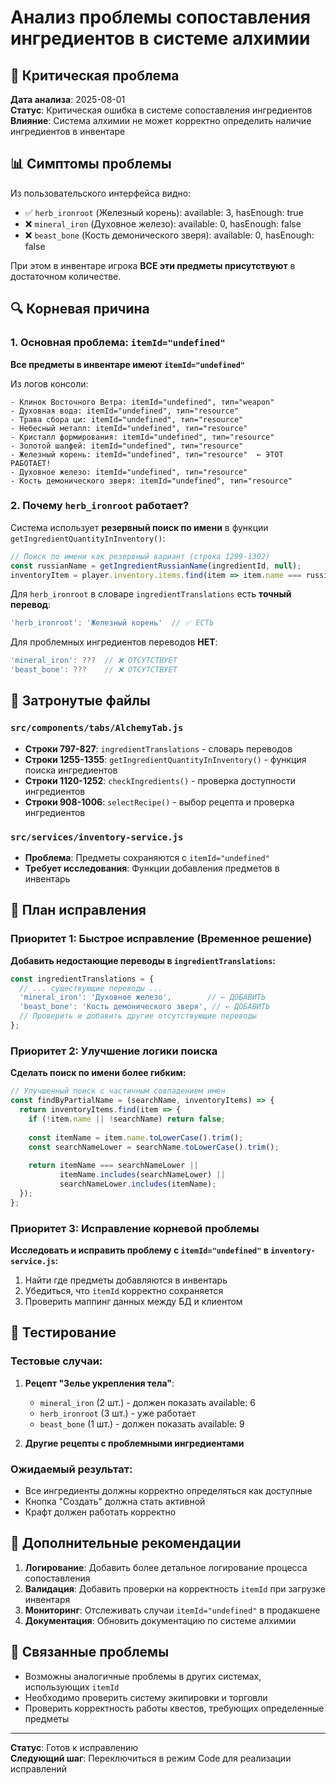 # Анализ проблемы сопоставления ингредиентов в системе алхимии

## 🚨 Критическая проблема

**Дата анализа**: 2025-08-01  
**Статус**: Критическая ошибка в системе сопоставления ингредиентов  
**Влияние**: Система алхимии не может корректно определить наличие ингредиентов в инвентаре

## 📊 Симптомы проблемы

Из пользовательского интерфейса видно:
- ✅ `herb_ironroot` (Железный корень): available: 3, hasEnough: true
- ❌ `mineral_iron` (Духовное железо): available: 0, hasEnough: false  
- ❌ `beast_bone` (Кость демонического зверя): available: 0, hasEnough: false

При этом в инвентаре игрока **ВСЕ эти предметы присутствуют** в достаточном количестве.

## 🔍 Корневая причина

### 1. Основная проблема: `itemId="undefined"`

**Все предметы в инвентаре имеют `itemId="undefined"`**

Из логов консоли:
```
- Клинок Восточного Ветра: itemId="undefined", тип="weapon"
- Духовная вода: itemId="undefined", тип="resource" 
- Трава сбора ци: itemId="undefined", тип="resource"
- Небесный металл: itemId="undefined", тип="resource"
- Кристалл формирования: itemId="undefined", тип="resource"
- Золотой шалфей: itemId="undefined", тип="resource"
- Железный корень: itemId="undefined", тип="resource"  ← ЭТОТ РАБОТАЕТ!
- Духовное железо: itemId="undefined", тип="resource"
- Кость демонического зверя: itemId="undefined", тип="resource"
```

### 2. Почему `herb_ironroot` работает?

Система использует **резервный поиск по имени** в функции `getIngredientQuantityInInventory()`:

```javascript
// Поиск по имени как резервный вариант (строка 1299-1302)
const russianName = getIngredientRussianName(ingredientId, null);
inventoryItem = player.inventory.items.find(item => item.name === russianName);
```

Для `herb_ironroot` в словаре `ingredientTranslations` есть **точный перевод**:
```javascript
'herb_ironroot': 'Железный корень'  // ✅ ЕСТЬ
```

Для проблемных ингредиентов переводов **НЕТ**:
```javascript
'mineral_iron': ???  // ❌ ОТСУТСТВУЕТ
'beast_bone': ???    // ❌ ОТСУТСТВУЕТ  
```

## 📁 Затронутые файлы

### `src/components/tabs/AlchemyTab.js`
- **Строки 797-827**: `ingredientTranslations` - словарь переводов
- **Строки 1255-1355**: `getIngredientQuantityInInventory()` - функция поиска ингредиентов
- **Строки 1120-1252**: `checkIngredients()` - проверка доступности ингредиентов
- **Строки 908-1006**: `selectRecipe()` - выбор рецепта и проверка ингредиентов

### `src/services/inventory-service.js`
- **Проблема**: Предметы сохраняются с `itemId="undefined"`
- **Требует исследования**: Функции добавления предметов в инвентарь

## 🔧 План исправления

### Приоритет 1: Быстрое исправление (Временное решение)

**Добавить недостающие переводы в `ingredientTranslations`:**

```javascript
const ingredientTranslations = {
  // ... существующие переводы ...
  'mineral_iron': 'Духовное железо',        // ← ДОБАВИТЬ
  'beast_bone': 'Кость демонического зверя', // ← ДОБАВИТЬ
  // Проверить и добавить другие отсутствующие переводы
};
```

### Приоритет 2: Улучшение логики поиска

**Сделать поиск по имени более гибким:**

```javascript
// Улучшенный поиск с частичным совпадением имен
const findByPartialName = (searchName, inventoryItems) => {
  return inventoryItems.find(item => {
    if (!item.name || !searchName) return false;
    
    const itemName = item.name.toLowerCase().trim();
    const searchNameLower = searchName.toLowerCase().trim();
    
    return itemName === searchNameLower ||
           itemName.includes(searchNameLower) ||
           searchNameLower.includes(itemName);
  });
};
```

### Приоритет 3: Исправление корневой проблемы

**Исследовать и исправить проблему с `itemId="undefined"` в `inventory-service.js`:**

1. Найти где предметы добавляются в инвентарь
2. Убедиться, что `itemId` корректно сохраняется
3. Проверить маппинг данных между БД и клиентом

## 🧪 Тестирование

### Тестовые случаи:

1. **Рецепт "Зелье укрепления тела"**:
   - `mineral_iron` (2 шт.) - должен показать available: 6
   - `herb_ironroot` (3 шт.) - уже работает
   - `beast_bone` (1 шт.) - должен показать available: 9

2. **Другие рецепты с проблемными ингредиентами**

### Ожидаемый результат:
- Все ингредиенты должны корректно определяться как доступные
- Кнопка "Создать" должна стать активной
- Крафт должен работать корректно

## 📝 Дополнительные рекомендации

1. **Логирование**: Добавить более детальное логирование процесса сопоставления
2. **Валидация**: Добавить проверки на корректность `itemId` при загрузке инвентаря
3. **Мониторинг**: Отслеживать случаи `itemId="undefined"` в продакшене
4. **Документация**: Обновить документацию по системе алхимии

## 🔗 Связанные проблемы

- Возможны аналогичные проблемы в других системах, использующих `itemId`
- Необходимо проверить систему экипировки и торговли
- Проверить корректность работы квестов, требующих определенные предметы

---

**Статус**: Готов к исправлению  
**Следующий шаг**: Переключиться в режим Code для реализации исправлений